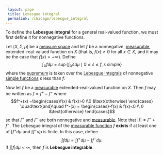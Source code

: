 ```yaml
---
 layout: page
 title: Lebesgue integral
 permalink: /chicago/lebesgue_integral
---
```


To define the **Lebesgue integral** for a general real-valued function, we must first define it for nonnegative functions.

Let $(X,\Sigma,\mu)$ be a [measure space](https://mathgloss.github.io/MathGloss/chicago/measure_space) and let $f$ be a nonnegative, [measurable](https://mathgloss.github.io/MathGloss/chicago/measurable_function), extended-real-valued function on $X$ (that is, $f(x) \geq 0$ for all $x \in X$, and it may be the case that $f(x) = +\infty$). Define $$\int_X fd\mu = \sup\left\{\int_X sd\mu \mid 0\leq s\leq f, s \text{ simple}\right\}$$ where the [supremum](https://mathgloss.github.io/MathGloss/chicago/supremum) is taken over the [Lebesgue integrals](https://mathgloss.github.io/MathGloss/chicago/Lebesgue_integral_of_a_simple_function) of nonnegative [simple functions](https://mathgloss.github.io/MathGloss/chicago/simple_function) $s$ less than $f$.

Now let $f$ be a [measurable](https://mathgloss.github.io/MathGloss/chicago/measure_space) extended-real-valued function on $X$. Then $f$ may be written as $f = f^+ - f^-$ where $$f^+(x) =\begin{cases}f(x) & f(x)>0 \\0 &\text{otherwise} \end{cases} \quad\text{and}\quad f^-(x) = \begin{cases}-f(x) & f(x)<0 \\ 0 &\text{otherwise} \end{cases}$$ so that $f^+$ and $f^-$ are both nonnegative and [measurable](https://mathgloss.github.io/MathGloss/chicago/measure_space). Note that $\vert f\vert  = f^+ + f^-$. The Lebesgue integral of the [measurable function](https://mathgloss.github.io/MathGloss/chicago/measurable_function) $f$ **exists** if at least one of $\int f^+d\mu$ and $\int f^- d\mu$ is finite. In this case, define $$\int f d\mu = \int f^+d\mu - \int f^-d\mu.$$ If $\int\vert f\vert d\mu < \infty$, then $f$ is **Lebesgue integrable**.